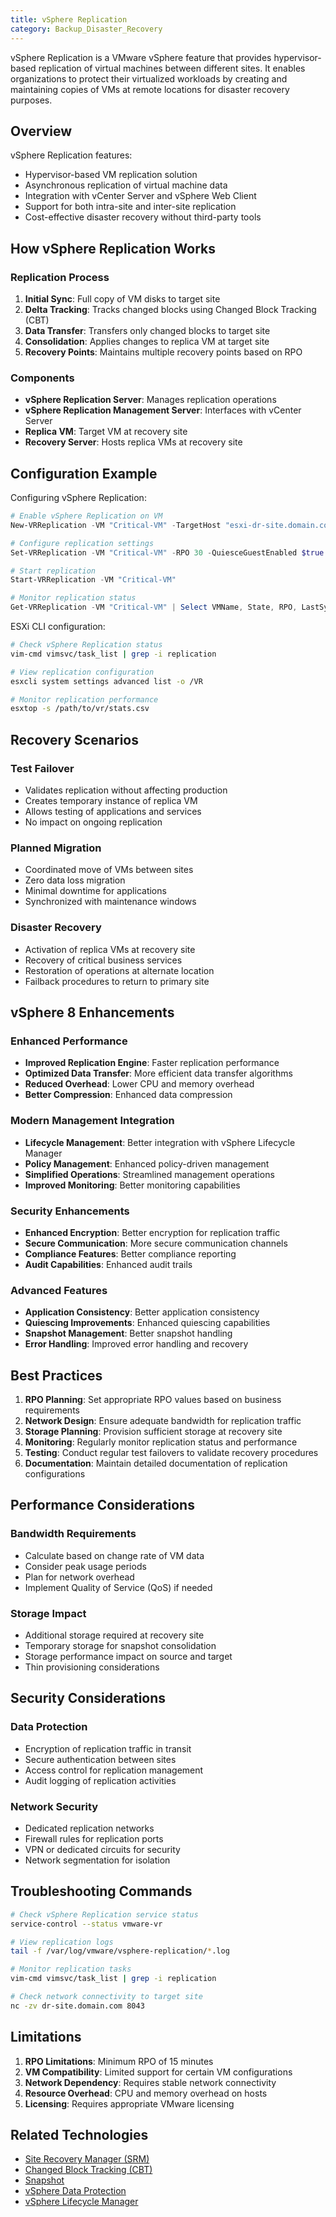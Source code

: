 ```yaml
---
title: vSphere Replication
category: Backup_Disaster_Recovery
---
```


vSphere Replication is a VMware vSphere feature that provides hypervisor-based replication of virtual machines between different sites. It enables organizations to protect their virtualized workloads by creating and maintaining copies of VMs at remote locations for disaster recovery purposes.

## Overview

vSphere Replication features:
- Hypervisor-based VM replication solution
- Asynchronous replication of virtual machine data
- Integration with vCenter Server and vSphere Web Client
- Support for both intra-site and inter-site replication
- Cost-effective disaster recovery without third-party tools

## How vSphere Replication Works

### Replication Process
1. **Initial Sync**: Full copy of VM disks to target site
2. **Delta Tracking**: Tracks changed blocks using Changed Block Tracking (CBT)
3. **Data Transfer**: Transfers only changed blocks to target site
4. **Consolidation**: Applies changes to replica VM at target site
5. **Recovery Points**: Maintains multiple recovery points based on RPO

### Components
- **vSphere Replication Server**: Manages replication operations
- **vSphere Replication Management Server**: Interfaces with vCenter Server
- **Replica VM**: Target VM at recovery site
- **Recovery Server**: Hosts replica VMs at recovery site

## Configuration Example

Configuring vSphere Replication:

```powershell
# Enable vSphere Replication on VM
New-VRReplication -VM "Critical-VM" -TargetHost "esxi-dr-site.domain.com" -TargetDatastore "DR-Datastore" -RPO 15

# Configure replication settings
Set-VRReplication -VM "Critical-VM" -RPO 30 -QuiesceGuestEnabled $true

# Start replication
Start-VRReplication -VM "Critical-VM"

# Monitor replication status
Get-VRReplication -VM "Critical-VM" | Select VMName, State, RPO, LastSyncTime
```

ESXi CLI configuration:

```bash
# Check vSphere Replication status
vim-cmd vimsvc/task_list | grep -i replication

# View replication configuration
esxcli system settings advanced list -o /VR

# Monitor replication performance
esxtop -s /path/to/vr/stats.csv
```

## Recovery Scenarios

### Test Failover
- Validates replication without affecting production
- Creates temporary instance of replica VM
- Allows testing of applications and services
- No impact on ongoing replication

### Planned Migration
- Coordinated move of VMs between sites
- Zero data loss migration
- Minimal downtime for applications
- Synchronized with maintenance windows

### Disaster Recovery
- Activation of replica VMs at recovery site
- Recovery of critical business services
- Restoration of operations at alternate location
- Failback procedures to return to primary site

## vSphere 8 Enhancements

### Enhanced Performance
- **Improved Replication Engine**: Faster replication performance
- **Optimized Data Transfer**: More efficient data transfer algorithms
- **Reduced Overhead**: Lower CPU and memory overhead
- **Better Compression**: Enhanced data compression

### Modern Management Integration
- **Lifecycle Management**: Better integration with vSphere Lifecycle Manager
- **Policy Management**: Enhanced policy-driven management
- **Simplified Operations**: Streamlined management operations
- **Improved Monitoring**: Better monitoring capabilities

### Security Enhancements
- **Enhanced Encryption**: Better encryption for replication traffic
- **Secure Communication**: More secure communication channels
- **Compliance Features**: Better compliance reporting
- **Audit Capabilities**: Enhanced audit trails

### Advanced Features
- **Application Consistency**: Better application consistency
- **Quiescing Improvements**: Enhanced quiescing capabilities
- **Snapshot Management**: Better snapshot handling
- **Error Handling**: Improved error handling and recovery

## Best Practices

1. **RPO Planning**: Set appropriate RPO values based on business requirements
2. **Network Design**: Ensure adequate bandwidth for replication traffic
3. **Storage Planning**: Provision sufficient storage at recovery site
4. **Monitoring**: Regularly monitor replication status and performance
5. **Testing**: Conduct regular test failovers to validate recovery procedures
6. **Documentation**: Maintain detailed documentation of replication configurations

## Performance Considerations

### Bandwidth Requirements
- Calculate based on change rate of VM data
- Consider peak usage periods
- Plan for network overhead
- Implement Quality of Service (QoS) if needed

### Storage Impact
- Additional storage required at recovery site
- Temporary storage for snapshot consolidation
- Storage performance impact on source and target
- Thin provisioning considerations

## Security Considerations

### Data Protection
- Encryption of replication traffic in transit
- Secure authentication between sites
- Access control for replication management
- Audit logging of replication activities

### Network Security
- Dedicated replication networks
- Firewall rules for replication ports
- VPN or dedicated circuits for security
- Network segmentation for isolation

## Troubleshooting Commands

```bash
# Check vSphere Replication service status
service-control --status vmware-vr

# View replication logs
tail -f /var/log/vmware/vsphere-replication/*.log

# Monitor replication tasks
vim-cmd vimsvc/task_list | grep -i replication

# Check network connectivity to target site
nc -zv dr-site.domain.com 8043
```

## Limitations

1. **RPO Limitations**: Minimum RPO of 15 minutes
2. **VM Compatibility**: Limited support for certain VM configurations
3. **Network Dependency**: Requires stable network connectivity
4. **Resource Overhead**: CPU and memory overhead on hosts
5. **Licensing**: Requires appropriate VMware licensing

## Related Technologies

- [Site Recovery Manager (SRM)](/glossary/term/site-recovery-manager)
- [Changed Block Tracking (CBT)](/glossary/term/changed-block-tracking)
- [Snapshot](/glossary/term/snapshot)
- [vSphere Data Protection](/glossary/term/vsphere-data-protection)
- [vSphere Lifecycle Manager](/glossary/term/vsphere-lifecycle-manager)